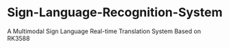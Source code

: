 # Sign-Language-Recognition-System
A Multimodal Sign Language Real-time Translation System Based on RK3588
